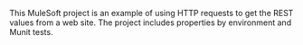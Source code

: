 This MuleSoft project is an example of using HTTP requests to get the REST values from a web site. The project includes properties by environment and Munit tests.